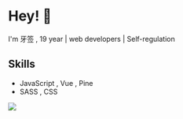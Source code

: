 
# Hey! 👋

I'm 牙签 , 19 year | web developers | Self-regulation

## Skills

-  JavaScript , Vue , Pine
-  SASS , CSS


<img src="https://github-readme-stats.anuraghazra1.vercel.app/api?username=phrynus&show_icons=true" />
